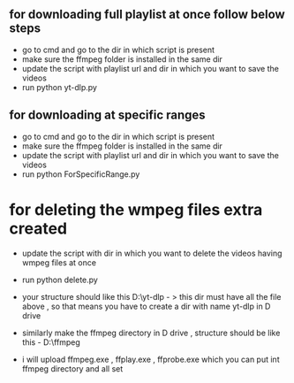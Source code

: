 ## for downloading full playlist at once follow below steps 
- go to cmd and go to the dir in which script is present 
- make sure the ffmpeg folder is installed in the same dir
- update the script with playlist url and dir in which you want to save the videos 
- run python yt-dlp.py

## for downloading at specific ranges 
- go to cmd and go to the dir in which script is present  
- make sure the ffmpeg folder is installed in the same dir
- update the script with playlist url and dir in which you want to save the videos 
- run python ForSpecificRange.py

# for deleting the wmpeg files extra created 
- update the script with dir in which you want to delete the videos having wmpeg files at once 
- run python delete.py 

- your structure should like this D:\yt-dlp - > this dir must have all the file above , so that means you have to create a dir with name yt-dlp in D drive

- similarly make the ffmpeg directory in D drive , structure should be like this - D:\ffmpeg  

- i will upload ffmpeg.exe , ffplay.exe , ffprobe.exe which you can put int ffmpeg directory and all set 


